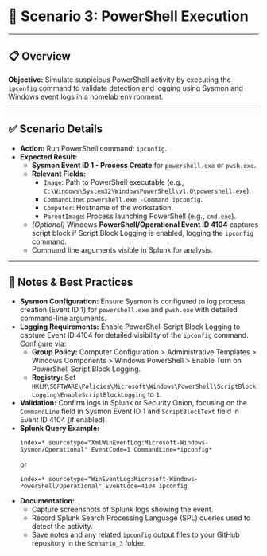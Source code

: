 # 🧪 Scenario 3: PowerShell Execution

---

## 📋 Overview

**Objective:** Simulate suspicious PowerShell activity by executing the `ipconfig` command to validate detection and logging using Sysmon and Windows event logs in a homelab environment.

---

## ✅ Scenario Details

- **Action:** Run PowerShell command: `ipconfig`.
- **Expected Result:**
  - **Sysmon Event ID 1 - Process Create** for `powershell.exe` or `pwsh.exe`.
  - **Relevant Fields:**
    - `Image`: Path to PowerShell executable (e.g., `C:\Windows\System32\WindowsPowerShell\v1.0\powershell.exe`).
    - `CommandLine`: `powershell.exe -Command ipconfig`.
    - `Computer`: Hostname of the workstation.
    - `ParentImage`: Process launching PowerShell (e.g., `cmd.exe`).
  - *(Optional)* Windows **PowerShell/Operational Event ID 4104** captures script block if Script Block Logging is enabled, logging the `ipconfig` command.
  - Command line arguments visible in Splunk for analysis.

---

## 📝 Notes & Best Practices

- **Sysmon Configuration:** Ensure Sysmon is configured to log process creation (Event ID 1) for `powershell.exe` and `pwsh.exe` with detailed command-line arguments.
- **Logging Requirements:** Enable PowerShell Script Block Logging to capture Event ID 4104 for detailed visibility of the `ipconfig` command. Configure via:
  - **Group Policy:** Computer Configuration > Administrative Templates > Windows Components > Windows PowerShell > Enable Turn on PowerShell Script Block Logging.
  - **Registry:** Set `HKLM\SOFTWARE\Policies\Microsoft\Windows\PowerShell\ScriptBlockLogging\EnableScriptBlockLogging` to `1`.
- **Validation:** Confirm logs in Splunk or Security Onion, focusing on the `CommandLine` field in Sysmon Event ID 1 and `ScriptBlockText` field in Event ID 4104 (if enabled).
- **Splunk Query Example:**
  ```
  index=* sourcetype="XmlWinEventLog:Microsoft-Windows-Sysmon/Operational" EventCode=1 CommandLine=*ipconfig*
  ```
  or
  ```
  index=* sourcetype="WinEventLog:Microsoft-Windows-PowerShell/Operational" EventCode=4104 ipconfig
  ```
- **Documentation:**
  - Capture screenshots of Splunk logs showing the event.
  - Record Splunk Search Processing Language (SPL) queries used to detect the activity.
  - Save notes and any related `ipconfig` output files to your GitHub repository in the `Scenario_3` folder.